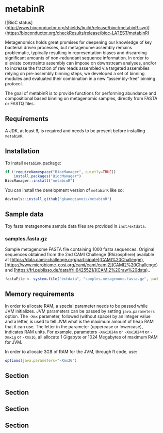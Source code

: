 
<!-- README.md is generated from README.Rmd. Please edit that file -->

# metabinR

<!-- badges: start -->

\[\[BioC status\]
(<http://www.bioconductor.org/shields/build/release/bioc/metabinR.svg>)\]
(<https://bioconductor.org/checkResults/release/bioc-LATEST/metabinR>)
<!-- badges: end -->

Metagenomics holds great promises for deepening our knowledge of key
bacterial driven processes, but metagenome assembly remains problematic,
typically resulting in representation biases and discarding significant
amounts of non-redundant sequence information. In order to alleviate
constraints assembly can impose on downstream analyses, and/or to
increase the fraction of raw reads assembled via targeted assemblies
relying on pre-assembly binning steps, we developed a set of binning
modules and evaluated their combination in a new “assembly-free” binning
protocol.

The goal of metabinR is to provide functions for performing abundance
and compositional based binning on metagenomic samples, directly from
FASTA or FASTQ files.

## Requirements

A JDK, at least 8, is required and needs to be present before installing
`metabinR`.

## Installation

To install `metabinR` package:

``` r
if (!requireNamespace("BiocManager", quietly=TRUE))
    install.packages("BiocManager")
BiocManager::install("metabinR")
```

You can install the development version of `metabinR` like so:

``` r
devtools::install_github("gkanogiannis/metabinR")
```

## Sample data

Toy fasta metagenome sample data files are provided in `inst/extdata`.

### samples.fasta.gz

Sample metagenome FASTA file containing 1000 fasta sequences. Original
sequences obtained from the 2nd CAMI Challenge (Rhizosphere) available
at [https://data.cami-challenge.org/participate](CAMI%20Challenge),
[https://www.microbiome-cosi.org/cami/cami/cami2](CAMI2%20Challenge) and
[https://frl.publisso.de/data/frl:6425521/](CAMI2%20raw%20data)..

``` r
fastaFile <- system.file("extdata", "samples.metagenome.fasta.gz", package="metabinR")
```

## Memory requirements

In order to allocate RAM, a special parameter needs to be passed while
JVM initializes. JVM parameters can be passed by setting
`java.parameters` option. The `-Xmx` parameter, followed (without space)
by an integer value and a letter, is used to tell JVM what is the
maximum amount of heap RAM that it can use. The letter in the parameter
(uppercase or lowercase), indicates RAM units. For example, parameters
`-Xmx1024m` or `-Xmx1024M` or `-Xmx1g` or `-Xmx1G`, all allocate 1
Gigabyte or 1024 Megabytes of maximum RAM for JVM.

In order to allocate 3GB of RAM for the JVM, through R code, use:

``` r
options(java.parameters="-Xmx3G")
```

## Section

## Section

## Section

## Section
